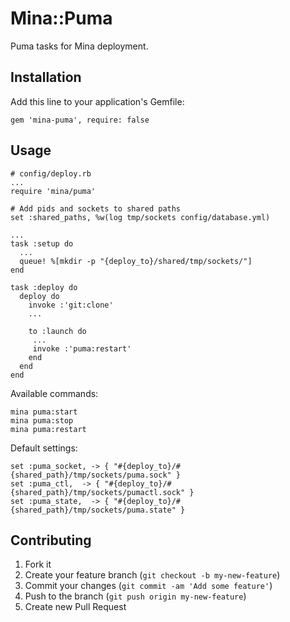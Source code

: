 # Mina::Puma

Puma tasks for Mina deployment.

## Installation

Add this line to your application's Gemfile:

    gem 'mina-puma', require: false

## Usage

    # config/deploy.rb
    ...
    require 'mina/puma'

    # Add pids and sockets to shared paths
    set :shared_paths, %w(log tmp/sockets config/database.yml)

    ...
    task :setup do
      ...
      queue! %[mkdir -p "{deploy_to}/shared/tmp/sockets/"]
    end

    task :deploy do
      deploy do
        invoke :'git:clone'
        ...

        to :launch do
         ...
         invoke :'puma:restart'
        end
      end
    end

Available commands:

    mina puma:start
    mina puma:stop
    mina puma:restart

Default settings:

    set :puma_socket, -> { "#{deploy_to}/#{shared_path}/tmp/sockets/puma.sock" }
    set :puma_ctl,  -> { "#{deploy_to}/#{shared_path}/tmp/sockets/pumactl.sock" }
    set :puma_state,  -> { "#{deploy_to}/#{shared_path}/tmp/sockets/puma.state" }

## Contributing

1. Fork it
2. Create your feature branch (`git checkout -b my-new-feature`)
3. Commit your changes (`git commit -am 'Add some feature'`)
4. Push to the branch (`git push origin my-new-feature`)
5. Create new Pull Request
